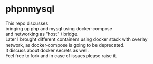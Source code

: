 # phpnmysql
This repo discusses <br/>
 bringing up php and mysql using docker-compose <br/>
 and networking as "host" / bridge.<br/>
 Later I brought different containers using docker stack with overlay network, as docker-compose is going to be deprecated.<br/>
 It discuss about docker secrets as well.<br/>
 Feel free to fork and in case of issues please raise it.<br/>
